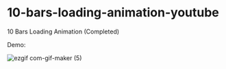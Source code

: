 # 10-bars-loading-animation-youtube

10 Bars Loading Animation (Completed)

Demo: 

![ezgif com-gif-maker (5)](https://user-images.githubusercontent.com/97748602/178897027-5250d3a8-330b-493a-be8e-0489635f6ad2.gif)
